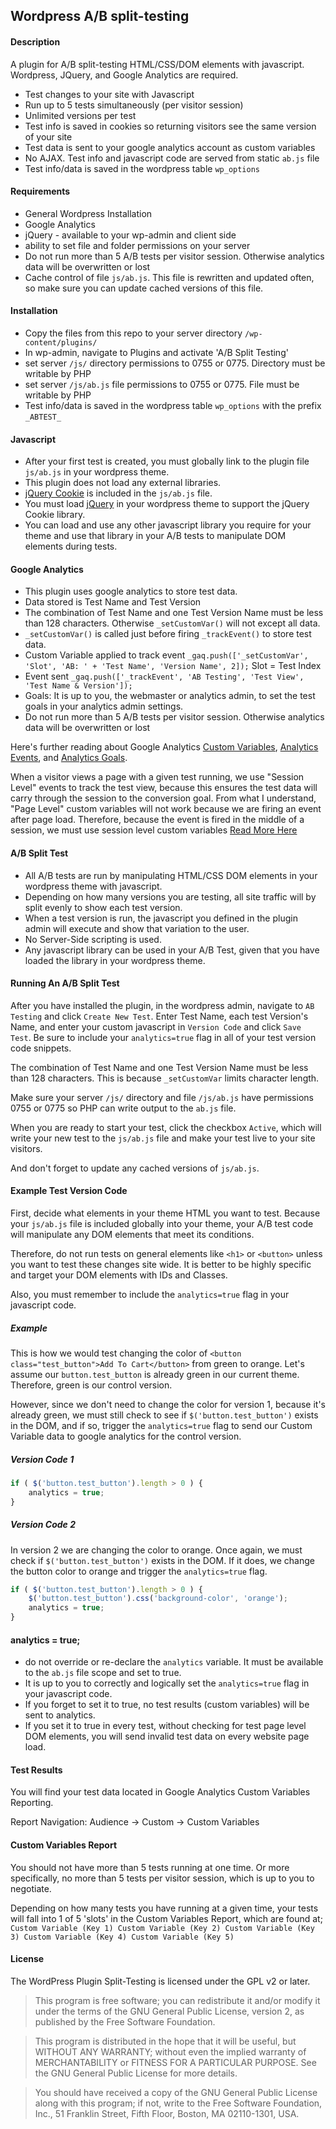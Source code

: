 ## Wordpress A/B split-testing

#### Description

A plugin for A/B split-testing HTML/CSS/DOM elements with javascript.  Wordpress, JQuery, and Google Analytics are required.

- Test changes to your site with Javascript
- Run up to 5 tests simultaneously (per visitor session)
- Unlimited versions per test
- Test info is saved in cookies so returning visitors see the same version of your site
- Test data is sent to your google analytics account as custom variables
- No AJAX. Test info and javascript code are served from static `ab.js` file
- Test info/data is saved in the wordpress table `wp_options`

#### Requirements
- General Wordpress Installation
- Google Analytics
- jQuery - available to your wp-admin and client side
- ability to set file and folder permissions on your server
- Do not run more than 5 A/B tests per visitor session. Otherwise analytics data will be overwritten or lost
- Cache control of file `js/ab.js`. This file is rewritten and updated often, so make sure you can update cached versions of this file.

#### Installation
- Copy the files from this repo to your server directory `/wp-content/plugins/`
- In wp-admin, navigate to Plugins and activate 'A/B Split Testing'
- set server `/js/` directory permissions to 0755 or 0775. Directory must be writable by PHP
- set server `/js/ab.js` file permissions to 0755 or 0775. File must be writable by PHP
- Test info/data is saved in the wordpress table `wp_options` with the prefix `_ABTEST_`

#### Javascript
- After your first test is created, you must globally link to the plugin file `js/ab.js` in your wordpress theme.
- This plugin does not load any external libraries.
- [jQuery Cookie](https://raw.github.com/carhartl/jquery-cookie/) is included in the `js/ab.js` file.
- You must load [jQuery](http://jquery.com/) in your wordpress theme to support the jQuery Cookie library.
- You can load and use any other javascript library you require for your theme and use that library in your A/B tests to manipulate DOM elements during tests.

#### Google Analytics
- This plugin uses google analytics to store test data.
- Data stored is Test Name and Test Version
- The combination of Test Name and one Test Version Name must be less than 128 characters. Otherwise `_setCustomVar()` will not except all data.
- `_setCustomVar()` is called just before firing `_trackEvent()` to store test data.
- Custom Variable applied to track event `_gaq.push(['_setCustomVar', 'Slot', 'AB: ' + 'Test Name', 'Version Name', 2]);` Slot = Test Index
- Event sent `_gaq.push(['_trackEvent', 'AB Testing', 'Test View', 'Test Name & Version']);`
- Goals: It is up to you, the webmaster or analytics admin, to set the test goals in your analytics admin settings.
- Do not run more than 5 A/B tests per visitor session. Otherwise analytics data will be overwritten or lost

Here's further reading about Google Analytics [Custom Variables](https://developers.google.com/analytics/devguides/collection/gajs/gaTrackingCustomVariables), [Analytics Events](https://developers.google.com/analytics/devguides/collection/gajs/eventTrackerGuide), and [Analytics Goals](https://support.google.com/analytics/answer/1032415?hl=en).

When a visitor views a page with a given test running, we use "Session Level" events to track the test view, because this ensures the test data will carry through the session to the conversion goal. From what I understand, "Page Level" custom variables will not work because we are firing an event after page load. Therefore, because the event is fired in the middle of a session, we must use session level custom variables [Read More Here](http://www.kaushik.net/avinash/hits-sessions-metrics-dimensions-web-analytics/)

#### A/B Split Test
- All A/B tests are run by manipulating HTML/CSS DOM elements in your wordpress theme with javascript.
- Depending on how many versions you are testing, all site traffic will by split evenly to show each test version.
- When a test version is run, the javascript you defined in the plugin admin will execute and show that variation to the user.
- No Server-Side scripting is used.
- Any javascript library can be used in your A/B Test, given that you have loaded the library in your wordpress theme.

#### Running An A/B Split Test

After you have installed the plugin, in the wordpress admin, navigate to `AB Testing` and click `Create New Test`. Enter Test Name, each test Version's Name, and enter your custom javascript in `Version Code` and click `Save Test`. Be sure to include your `analytics=true` flag in all of your test version code snippets.

The combination of Test Name and one Test Version Name must be less than 128 characters. This is because `_setCustomVar` limits character length.

Make sure your server `/js/` directory and file `/js/ab.js` have permissions 0755 or 0775 so PHP can write output to the `ab.js` file.

When you are ready to start your test, click the checkbox `Active`, which will write your new test to the `js/ab.js` file and make your test live to your site visitors.

And don't forget to update any cached versions of `js/ab.js`.

#### Example Test Version Code

First, decide what elements in your theme HTML you want to test.  Because your `js/ab.js` file is included globally into your theme, your A/B test code will manipulate any DOM elements that meet its conditions.

Therefore, do not run tests on general elements like `<h1>` or `<button>` unless you want to test these changes site wide.  It is better to be highly specific and target your DOM elements with IDs and Classes.

Also, you must remember to include the `analytics=true` flag in your javascript code.

##### Example

This is how we would test changing the color of `<button class="test_button">Add To Cart</button>` from green to orange.  Let's assume our `button.test_button` is already green in our current theme.  Therefore, green is our control version.

However, since we don't need to change the color for version 1, because it's already green, we must still check to see if `$('button.test_button')` exists in the DOM, and if so, trigger the `analytics=true` flag to send our Custom Variable data to google analytics for the control version.

##### Version Code 1
```javascript
if ( $('button.test_button').length > 0 ) {
	analytics = true;
}
```
##### Version Code 2

In version 2 we are changing the color to orange. Once again, we must check if `$('button.test_button')` exists in the DOM.  If it does, we change the button color to orange and trigger the `analytics=true` flag.

```javascript
if ( $('button.test_button').length > 0 ) {
	$('button.test_button').css('background-color', 'orange');
	analytics = true;
}
```

#### analytics = true;
- do not override or re-declare the `analytics` variable. It must be available to the `ab.js` file scope and set to true.
- It is up to you to correctly and logically set the `analytics=true` flag in your javascript code.
- If you forget to set it to true, no test results (custom variables) will be sent to analytics.
- If you set it to true in every test, without checking for test page level DOM elements, you will send invalid test data on every website page load.

#### Test Results
You will find your test data located in Google Analytics Custom Variables Reporting.

Report Navigation: Audience -> Custom -> Custom Variables

#### Custom Variables Report
You should not have more than 5 tests running at one time.  Or more specifically, no more than 5 tests per visitor session, which is up to you to negotiate.

Depending on how many tests you have running at a given time, your tests will fall into 1 of 5 'slots' in the Custom Variables Report, which are found at;
`Custom Variable (Key 1) Custom Variable (Key 2) Custom Variable (Key 3) Custom Variable (Key 4) Custom Variable (Key 5)`

#### License

The WordPress Plugin Split-Testing is licensed under the GPL v2 or later.

> This program is free software; you can redistribute it and/or modify
it under the terms of the GNU General Public License, version 2, as
published by the Free Software Foundation.

> This program is distributed in the hope that it will be useful,
but WITHOUT ANY WARRANTY; without even the implied warranty of
MERCHANTABILITY or FITNESS FOR A PARTICULAR PURPOSE.  See the
GNU General Public License for more details.

> You should have received a copy of the GNU General Public License along with this program; if not, write to the Free Software Foundation, Inc., 51 Franklin Street, Fifth Floor, Boston, MA  02110-1301, USA.
